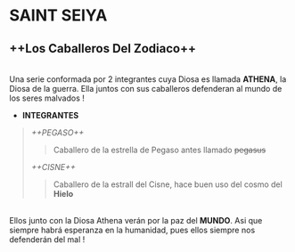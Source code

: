 # SAINT SEIYA
## ++Los Caballeros Del Zodiaco++
<br>Una serie conformada por 2 integrantes cuya Diosa es llamada **ATHENA**, la Diosa de la guerra. Ella juntos con sus caballeros defenderan al mundo de los seres malvados !

- __INTEGRANTES__

>_++PEGASO++_
>>Caballero de la estrella de Pegaso antes llamado ~~pegasus~~
>
>_++CISNE++_
>>Caballero de la estrall del Cisne, hace buen uso del cosmo del **Hielo**
>>
<br>Ellos junto con la Diosa Athena verán por la paz del **MUNDO**. Asi que siempre habrá esperanza en la humanidad, pues ellos siempre nos defenderán del mal !